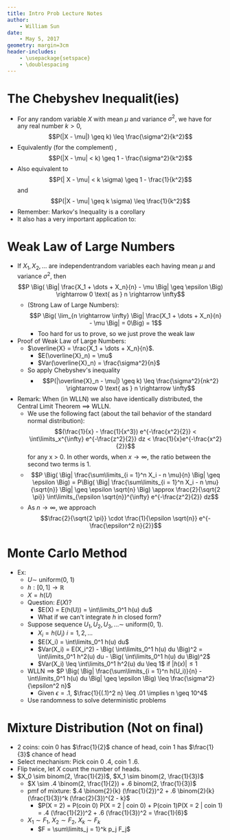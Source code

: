 ```yaml
---
title: Intro Prob Lecture Notes
author:
    - William Sun
date:
    - May 5, 2017
geometry: margin=3cm
header-includes:
    - \usepackage{setspace}
    - \doublespacing
---
```

# The Chebyshev Inequalit(ies)
- For any random variable $X$ with mean $\mu$ and variance $\sigma^2$, we have for any real number $k > 0$, $$P(|X - \mu|) \geq k) \leq \frac{\sigma^2}{k^2}$$
- Equivalently (for the complement) , $$P(|X - \mu| < k) \geq 1 - \frac{\sigma^2}{k^2}$$
- Also equivalent to $$P(| X - \mu| < k \sigma) \geq 1 - \frac{1}{k^2}$$ and $$P(|X - \mu| \geq k \sigma) \leq \frac{1}{k^2}$$
- Remember: Markov's Inequality is a corollary
- It also has a very important application to:

# Weak Law of Large Numbers
- If $X_1, X_2, \dots$ are independentrandom variables each having mean $\mu$ and variance $\sigma^2$, then $$P \Big( \Big| \frac{X_1 + \dots + X_n}{n} - \mu \Big| \geq \epsilon \Big) \rightarrow 0 \text{ as } n \rightarrow \infty$$
	- (Strong Law of Large Numbers): $$P \Big( \lim_{n \rightarrow \infty} \Big| \frac{X_1 + \dots + X_n}{n} - \mu \Big| = 0\Big) = 1$$
		- Too hard for us to prove, so we just prove the weak law
- Proof of Weak Law of Large Numbers:
	- $\overline{X} = \frac{X_1 + \dots + X_n}{n}$.
		- $E(\overline{X}_n) = \mu$
		- $Var(\overline{X}_n) = \frac{\sigma^2}{n}$
	- So apply Chebyshev's inequality
		- $$P(|\overline{X}_n - \mu|) \geq k) \leq \frac{\sigma^2}{nk^2} \rightarrow 0 \text{ as } n \rightarrow \infty$$
- Remark: When (in WLLN) we also have identically distributed, the Central Limit Theorem $\implies$ WLLN.
	- We use the following fact (about the tail behavior of the standard normal distribution): $$(\frac{1}{x} - \frac{1}{x^3}) e^{-\frac{x^2}{2}} < \int\limits_x^{\infty} e^{-\frac{z^2}{2}} dz < \frac{1}{x}e^{-\frac{x^2}{2}}$$ for any x > 0. In other words, when $x \rightarrow \infty$, the ratio between the second two terms is 1.
	- $$P \Big( \Big| \frac{\sum\limits_{i = 1}^n X_i - n \mu}{n} \Big| \geq \epsilon \Big) = P\Big( \Big| \frac{\sum\limits_{i = 1}^n X_i - n \mu}{\sqrt{n}} \Big| \geq \epsilon \sqrt{n} \Big) \approx \frac{2}{\sqrt{2 \pi}} \int\limits_{\epsilon \sqrt{n}}^{\infty} e^{-\frac{z^2}{2}} dz$$
	- As $n \rightarrow \infty$, we approach $$\frac{2}{\sqrt{2 \pi}} \cdot \frac{1}{\epsilon \sqrt{n}} e^{- \frac{\epsilon^2 n}{2}}$$

# Monte Carlo Method
- Ex: 
	- $U \sim$ uniform(0, 1)
	- $h: [0, 1] \rightarrow \mathbb{R}$
	- $X = h(U)$
	- Question: $E(X)$?
		- $E(X) = E(h(U)) = \int\limits_0^1 h(u) du$
		- What if we can't integrate $h$ in closed form?
	- Suppose sequence $U_1, U_2, U_3, \dots \sim$ uniform(0, 1).
		- $X_i = h(U_i)$ $i = 1, 2, \dots$
		- $E(X_i) = \int\limits_0^1 h(u) du$
		- $Var(X_i) = E(X_i^2) - \Big( \int\limits_0^1 h(u) du \Big)^2 = \int\limits_0^1 h^2(u) du - \Big( \int\limits_0^1 h(u) du \Big)^2$
		- $Var(X_i) \leq \int\limits_0^1 h^2(u) du \leq 1$ if $\Big| h(x) \Big| \leq 1$
	- WLLN $\implies$ $P \Big( \Big| \frac{\sum\limits_{i = 1}^n h(U_i)}{n} - \int\limits_0^1 h(u) du \Big| \geq \epsilon \Big) \leq \frac{\sigma^2}{\epsilon^2 n}$
		- Given $\epsilon = .1$, $\frac{1}{(.1)^2 n} \leq .01 \implies n \geq 10^4$
	- Use randomness to solve deterministic problems

# Mixture Distribution (Not on final)
- 2 coins: coin 0 has $\frac{1}{2}$ chance of head, coin 1 has $\frac{1}{3}$ chance of head
- Select mechanism: Pick coin 0 .4, coin 1 .6.
- Flip twice, let $X$ count the number of heads.
- $X_0 \sim binom(2, \frac{1}{2})$, $X_1 \sim binom(2, \frac{1}{3})$
	- $X \sim .4 \binom(2, \frac{1}{2}) + .6 binom(2, \frac{1}{3})$
	- pmf of mixture: $.4 \binom{2}{k} (\frac{1}{2})^2 + .6 \binom{2}{k} (\frac{1}{3})^k (\frac{2}{3})^{2 - k}$
		- $P(X = 2) = P(coin 0) P(X = 2 | coin 0) + P(coin 1)P(X = 2 | coin 1) = .4 (\frac{1}{2})^2 + .6 (\frac{1}{3})^2 = \frac{1}{6}$
	- $X_1 \sim F_1$, $X_2 \sim F_2$, $X_k \sim F_k$ 
		- $F = \sum\limits_j = 1}^k p_j F_j$